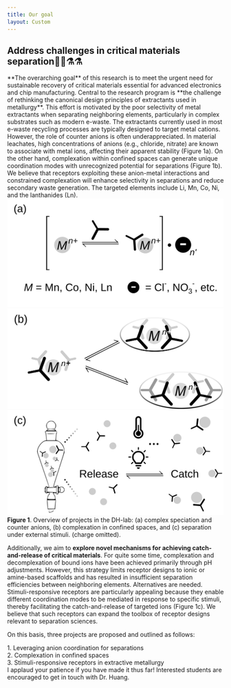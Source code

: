 ```yaml
---
title: Our goal
layout: Custom
---
```


<h2 style="text-align: left;">
Address challenges in critical materials separation🧪🧪⚗️⚗️
</h2>
**The overarching goal** of this research is to meet the urgent need for sustainable
recovery of critical materials essential for advanced electronics and chip
manufacturing. Central to the research program is **the challenge of rethinking
the canonical design principles of extractants used in metallurgy**.
This effort is motivated by the poor selectivity of metal extractants when
separating neighboring elements, particularly in complex substrates such as
modern e-waste. The extractants currently used in most e-waste recycling
processes are typically designed to target metal cations. However, the role of
counter anions is often underappreciated. In material leachates, high
concentrations of anions (e.g., chloride, nitrate) are known to associate with
metal ions, affecting their apparent stability (Figure 1a). On the other hand,
complexation within confined spaces can generate unique coordination modes with
unrecognized potential for separations (Figure 1b). We believe that receptors
exploiting these anion-metal interactions and constrained complexation will
enhance selectivity in separations and reduce secondary waste generation.
The targeted elements include Li, Mn, Co, Ni, and the lanthanides (Ln).

<div class="about-images-wrapper">

  <img src="/assets/images/About1.svg" alt="About image 1">
  <img src="/assets/images/About2.svg" alt="About image 2">
  <img src="/assets/images/About3.svg" alt="About image 3">

</div>
<b>Figure 1</b>. Overview of projects in the DH-lab: (a) complex speciation and counter anions, (b) complexation in confined spaces, and (c) separation under external stimuli. (charge omitted).

Additionally, we aim to **explore novel mechanisms for achieving catch-and-release
of critical materials**. For quite some time, complexation and decomplexation of
bound ions have been achieved primarily through pH adjustments. However, this
strategy limits receptor designs to ionic or amine-based scaffolds and has
resulted in insufficient separation efficiencies between neighboring elements.
Alternatives are needed. Stimuli-responsive receptors are particularly appealing
because they enable different coordination modes to be mediated in response to
specific stimuli, thereby facilitating the catch-and-release of targeted ions
(Figure 1c). We believe that such receptors can expand the toolbox of receptor
designs relevant to separation sciences.

On this basis, three projects are proposed and outlined as follows:
<div class="align-left">
1. Leveraging anion coordination for separations<br>
2. Complexation in confined spaces<br>
3. Stimuli-responsive receptors in extractive metallurgy<br>
</div>
I applaud your patience if you have made it thus far! Interested students are encouraged to get in touch with Dr. Huang.
